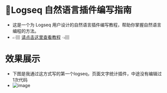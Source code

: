 # 🌲Logseq 自然语言插件编写指南
- 这是一个为 Logseq 用户设计的自然语言插件编写教程，帮助你掌握自然语言编程的方法。
- 👉🏽 [请点击这里查看教程](https://github.com/msjsc001/logseq-plugin-tutorial/wiki) 👈🏽

# 效果展示
- 下图是我通过这方式写的第一个logseq，页面文字统计插件，中途没有编辑过1次代码
- ![image](https://github.com/user-attachments/assets/6827256c-22af-4d65-852a-8ddd17dcf1fc)
